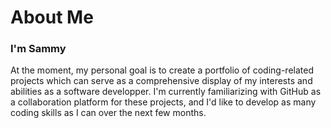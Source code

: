 # About Me
### I'm Sammy
At the moment, my personal goal is to create a portfolio of coding-related projects which can serve as a comprehensive display of my interests and abilities as a software developper.
I'm currently familiarizing with GitHub as a collaboration platform for these projects, and I'd like to develop as many coding skills as I can over the next few months.

